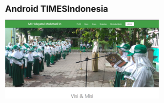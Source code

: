 # Android TIMESIndonesia
![Image of Yaktocat](https://github.com/andifila/web-hidayatul/blob/master/display.png)

